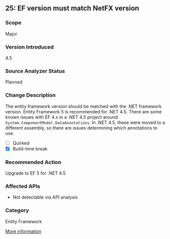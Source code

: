 ## 25: EF version must match NetFX version

### Scope
Major

### Version Introduced
4.5

### Source Analyzer Status
Planned

### Change Description
The entity framework version should be matched with the .NET framework version. Entity Framework 5 is recommended for .NET 4.5. There are some known issues with EF 4.x in a .NET 4.5 project around `System.ComponentModel.DataAnnotations`. In .NET 4.5, these were moved to a different assembly, so there are issues determining which annotations to use.

- [ ] Quirked
- [x] Build-time break

### Recommended Action
Upgrade to EF 5 for .NET 4.5

### Affected APIs
* Not detectable via API analysis

### Category
Entity Framework

[More information](http://forums.asp.net/t/1779042.aspx)
